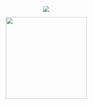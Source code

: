<p align="center">
  <img src="https://github-readme-stats.vercel.app/api?username=talipapa&show_icons=true&theme=radical" />
</p>
<p align="center">
  <img height=219 src="https://github-readme-stats.vercel.app/api/top-langs/?username=talipapa&hide_progress=true" />
</p>
